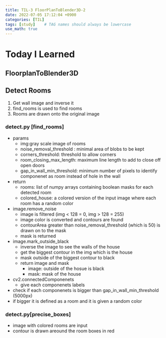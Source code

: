 ```yaml
---
title: TIL-3 FloorPlanToBlender3D-2
date: 2022-07-05 17:12:04 +0900
categories: [TIL]
tags: [study]    # TAG names should always be lowercase
use_math: true
--- 
```


# **Today I Learned**

## **FloorplanToBlender3D**

## **Detect Rooms**
1. Get wall image and inverse it
2. find_rooms is used to find rooms
3. Rooms are drawn onto the original image

### **detect.py [find_rooms]**
- params
    - img:gray scale image of rooms 
    - noise_removal_threshold : minimal area of blobs to be kept
    - corners_threshold: threshold to allow corners
    - room_closing_max_length: maximum line length to add to close off open doors
    - gap_in_wall_min_threshold: minimum number of pixels to identify componenet as room instead of hole in the wall
- return
    - rooms: list of numpy arrays containing boolean masks for each detected room
    - colored_house: a colored version of the input image where each room has a random color
- image.remove_noise
  - image is filtered (img < 128 = 0, img > 128 = 255)
  - image color is converted and contours are found
  - contourArea greater than noise_removal_threshold (which is 50) is drawn on to the mask
  -  mask is returned
-  image.mark_outside_black
   -  inverse the image to see the walls of the house
   -  get the biggest contour in the img which is the house
   -  mask outside of the biggest contour to black
   -  return image and mask
      -  image: outside of the hosue is black
      -  mask: mask of the house
-  cv2.connectedComponenets
   -  give each componenets labels
-  check if each componenets is bigger than gap_in_wall_min_threshold (5000px)
-  if bigger it is defined as a room and it is given a random color

### **detect.py[precise_boxes]**
- image with colored rooms are input
- contour is drawn areound the room boxes in red